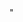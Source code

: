 <!DOCTYPE html>
<html lang="en-GB">
<head>
 <meta charset="utf-8"/>
 <meta name="author" content="Aleksandra Siewruk">
 <title>Wolfgang Weingart V2></title>

 <!-- Adding CSS -->
 <link href="css/style.css" type="text/css" rel="stylesheet" />

 <!-- adding adobe font-->
 <link rel="stylesheet" href=>"
</head>